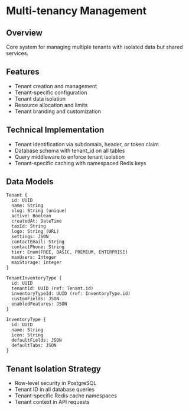 # Multi-tenancy Management

## Overview

Core system for managing multiple tenants with isolated data but shared services.

## Features

- Tenant creation and management
- Tenant-specific configuration
- Tenant data isolation
- Resource allocation and limits
- Tenant branding and customization

## Technical Implementation

- Tenant identification via subdomain, header, or token claim
- Database schema with tenant_id on all tables
- Query middleware to enforce tenant isolation
- Tenant-specific caching with namespaced Redis keys

## Data Models

```
Tenant {
  id: UUID
  name: String
  slug: String (unique)
  active: Boolean
  createdAt: DateTime
  taxId: String
  logo: String (URL)
  settings: JSON
  contactEmail: String
  contactPhone: String
  tier: Enum(FREE, BASIC, PREMIUM, ENTERPRISE)
  maxUsers: Integer
  maxStorage: Integer
}

TenantInventoryType {
  id: UUID
  tenantId: UUID (ref: Tenant.id)
  inventoryTypeId: UUID (ref: InventoryType.id)
  customFields: JSON
  enabledFeatures: JSON
}

InventoryType {
  id: UUID
  name: String
  icon: String
  defaultFields: JSON
  defaultTabs: JSON
}
```

## Tenant Isolation Strategy

- Row-level security in PostgreSQL
- Tenant ID in all database queries
- Tenant-specific Redis cache namespaces
- Tenant context in API requests
